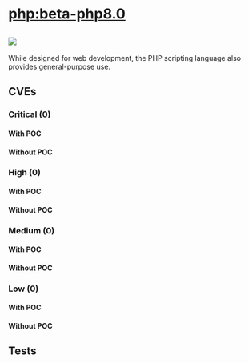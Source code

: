 # [php:beta-php8.0](https://hub.docker.com/_/php?tab=tags)
![](https://img.shields.io/static/v1?label=tag&message=beta-php8.0&color=blue)
---
<p>
While designed for web development, the PHP scripting language also provides general-purpose use.
</p>

## CVEs
### Critical (0)
#### With POC

#### Without POC


### High (0)
#### With POC

#### Without POC


### Medium (0)
#### With POC

#### Without POC


### Low (0)
#### With POC

#### Without POC


## Tests
